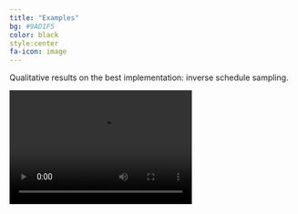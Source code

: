 ```yaml
---
title: "Examples"
bg: #9AD1F5
color: black
style:center
fa-icon: image
---
```


Qualitative results on the best implementation: inverse schedule sampling.

<video src="./assets/inverse_step_converted.mp4" width="320" height="200" controls preload></video>
